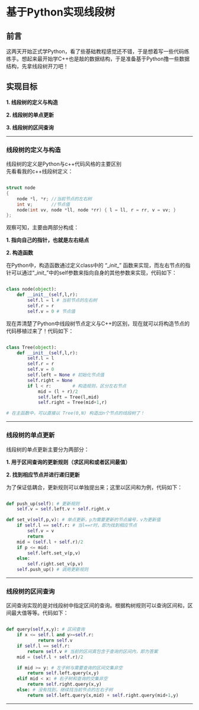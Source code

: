 # 基于Python实现线段树


## 前言

这两天开始正式学Python，看了些基础教程感觉还不错，于是想着写一些代码练练手。想起来最开始学C++也是敲的数据结构，于是准备基于Python撸一些数据结构，先拿线段树开刀吧！

## 实现目标  
__1. 线段树的定义与构造__  

__2. 线段树的单点更新__  

__3. 线段树的区间查询__

---

### 线段树的定义与构造


线段树的定义是Python与c++代码风格的主要区别  
先看看我的c++线段树定义：

```c++

struct node
{
    node *l, *r; //当前节点的左右树
    int v;       //节点值
    node(int vv, node *ll, node *rr) { l = ll, r = rr, v = vv; }
};

```

观察可知，主要由两部分构成：  

__1. 指向自己的指针，也就是左右结点__  

__2. 构造函数__

在Python中，构造函数通过定义class中的 “\__init__” 函数来实现，而左右节点的指针可以通过“\__init__”中的self参数来指向自身的其他参数来实现，代码如下：

```python

class node(object):
    def __init__(self,l,r):
        self.l = l # 当前节点的左右树
        self.r = r 
        self.v = 0 # 节点值

```

现在弄清楚了Python中线段树节点定义与C++的区别，现在就可以将构造节点的代码移植过来了！代码如下：

```python

class Tree(object):
    def __init__(self,l,r):
        self.l = l
        self.r = r
        self.v = 0
        self.left = None # 初始化节点值
        self.right = None
        if l < r:        # 构造规则，区分左右节点
            mid = (l + r)/2 
            self.left = Tree(l,mid)
            self.right = Tree(mid+1,r) 

# 在主函数中，可以直接以 Tree(0,N) 构造出n个节点的线段树了！

```

---

### 线段树的单点更新

线段树的单点更新主要分为两部分：  

__1. 用于区间查询的更新规则（求区间和或者区间最值）__  

__2. 找到相应节点并进行递归更新__

为了保证低耦合，更新规则可以单独提出来；这里以区间和为例，代码如下：

```python

def push_up(self): # 更新规则
    self.v = self.left.v + self.right.v

def set_v(self,p,v): # 单点更新，p为需要更新的节点编号，v为更新值
    if self.l == self.r: # 当l==r时，即为找到相应节点
        self.v = v
        return
    mid = (self.l + self.r)/2
    if p <= mid:
        self.left.set_v(p,v)
    else:
        self.right.set_v(p,v)
    self.push_up() # 调用更新规则

```

---

### 线段树的区间查询

区间查询实现的是对线段树中指定区间的查询。根据构树规则可以查询区间和，区间最大值等等。代码如下：

```python

def query(self,x,y): # 区间查询
    if x <= self.l and y>=self.r: 
            return self.v
    if self.l == self.r:
        return self.v # 当前的区间真包含于查询的区间内，即为答案
    mid = (self.l + self.r)/2

    if mid >= y: # 左子树与需要查询的区间交集非空
        return self.left.query(x,y)
    elif mid < x: # 右子树和查询的交集非空
        return self.right.query(x,y)
    else: # 没有找到，继续找当前节点的左右子树
        return self.left.query(x,mid) + self.right.query(mid+1,y)

```

---
